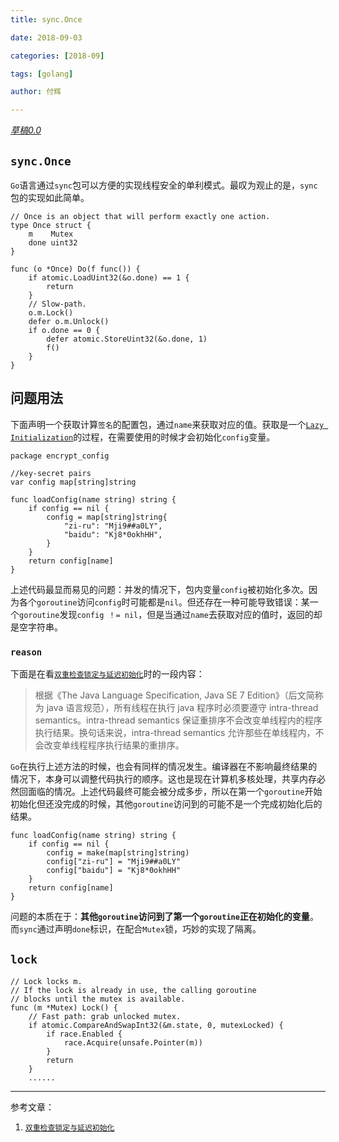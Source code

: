 ```yaml
---
title: sync.Once

date: 2018-09-03

categories: [2018-09]

tags: [golang]

author: 付辉

---
```


*<u>草稿0.0</u>*

## `sync.Once`

`Go`语言通过`sync`包可以方便的实现线程安全的单利模式。最叹为观止的是，`sync`包的实现如此简单。

```
// Once is an object that will perform exactly one action.
type Once struct {
	m    Mutex
	done uint32
}

func (o *Once) Do(f func()) {
	if atomic.LoadUint32(&o.done) == 1 {
		return
	}
	// Slow-path.
	o.m.Lock()
	defer o.m.Unlock()
	if o.done == 0 {
		defer atomic.StoreUint32(&o.done, 1)
		f()
	}
}
```

## 问题用法

下面声明一个获取计算`签名`的配置包，通过`name`来获取对应的值。获取是一个[`Lazy Initialization`](https://docs.microsoft.com/en-us/dotnet/framework/performance/lazy-initialization)的过程，在需要使用的时候才会初始化`config`变量。

```
package encrypt_config

//key-secret pairs
var config map[string]string

func loadConfig(name string) string {
	if config == nil {
		config = map[string]string{
			"zi-ru": "Mji9##a0LY",
			"baidu": "Kj8*0okhHH",
		}
	}
	return config[name]
}
```

上述代码最显而易见的问题：并发的情况下，包内变量`config`被初始化多次。因为各个`goroutine`访问`config`时可能都是`nil`。但还存在一种可能导致错误：某一个`goroutine`发现`config ！= nil`，但是当通过`name`去获取对应的值时，返回的却是空字符串。

### `reason`

下面是在看[`双重检查锁定与延迟初始化`](https://www.infoq.cn/article/double-checked-locking-with-delay-initialization)时的一段内容：

>根据《The Java Language Specification, Java SE 7 Edition》（后文简称为 java 语言规范），所有线程在执行 java 程序时必须要遵守 intra-thread semantics。intra-thread semantics 保证重排序不会改变单线程内的程序执行结果。换句话来说，intra-thread semantics 允许那些在单线程内，不会改变单线程程序执行结果的重排序。

`Go`在执行上述方法的时候，也会有同样的情况发生。编译器在不影响最终结果的情况下，本身可以调整代码执行的顺序。这也是现在计算机多核处理，共享内存必然回面临的情况。上述代码最终可能会被分成多步，所以在第一个`goroutine`开始初始化但还没完成的时候，其他`goroutine`访问到的可能不是一个完成初始化后的结果。

```
func loadConfig(name string) string {
	if config == nil {
	    config = make(map[string]string)
	    config["zi-ru"] = "Mji9##a0LY"
	    config["baidu"] = "Kj8*0okhHH"
	}
	return config[name]
}
```

问题的本质在于：**其他`goroutine`访问到了第一个`goroutine`正在初始化的变量**。而`sync`通过声明`done`标识，在配合`Mutex`锁，巧妙的实现了隔离。

## `lock`

```
// Lock locks m.
// If the lock is already in use, the calling goroutine
// blocks until the mutex is available.
func (m *Mutex) Lock() {
	// Fast path: grab unlocked mutex.
	if atomic.CompareAndSwapInt32(&m.state, 0, mutexLocked) {
		if race.Enabled {
			race.Acquire(unsafe.Pointer(m))
		}
		return
	}
    ......
```

---

参考文章：

1. [`双重检查锁定与延迟初始化`](https://www.infoq.cn/article/double-checked-locking-with-delay-initialization)
